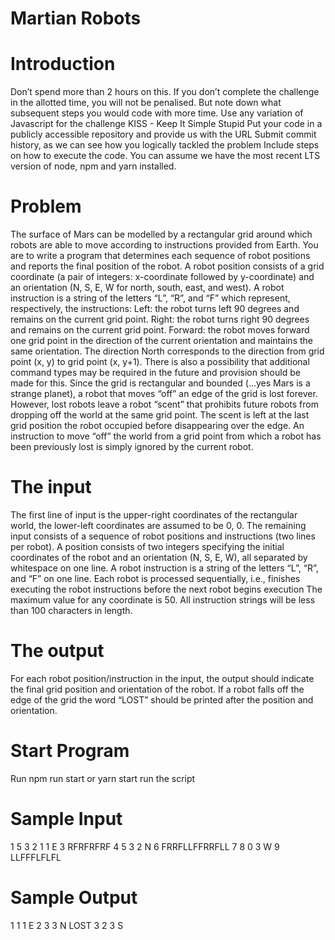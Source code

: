 # Martian Robots

# Introduction

Don’t spend more than 2 hours on this. If you don’t complete the challenge in the allotted time, you will not be penalised. But note down
what subsequent steps you would code with more time.
Use any variation of Javascript for the challenge
KISS - Keep It Simple Stupid
Put your code in a publicly accessible repository and provide us with the URL
Submit commit history, as we can see how you logically tackled the problem
Include steps on how to execute the code. You can assume we have the most recent LTS version of node, npm and yarn installed.

# Problem

The surface of Mars can be modelled by a rectangular grid around which robots are able to move according to instructions provided from
Earth. You are to write a program that determines each sequence of robot positions and reports the final position of the robot.
A robot position consists of a grid coordinate (a pair of integers: x-coordinate followed by y-coordinate) and an orientation (N, S, E, W for
north, south, east, and west). A robot instruction is a string of the letters “L”, “R”, and “F” which represent, respectively, the instructions:
Left: the robot turns left 90 degrees and remains on the current grid point.
Right: the robot turns right 90 degrees and remains on the current grid point.
Forward: the robot moves forward one grid point in the direction of the current orientation and maintains the same orientation.
The direction North corresponds to the direction from grid point (x, y) to grid point (x, y+1).
There is also a possibility that additional command types may be required in the future and provision should be made for this.
Since the grid is rectangular and bounded (...yes Mars is a strange planet), a robot that moves “off” an edge of the grid is lost forever.
However, lost robots leave a robot “scent” that prohibits future robots from dropping off the world at the same grid point. The scent is left at
the last grid position the robot occupied before disappearing over the edge. An instruction to move “off” the world from a grid point from
which a robot has been previously lost is simply ignored by the current robot.

# The input

The first line of input is the upper-right coordinates of the rectangular world, the lower-left coordinates are assumed to be 0, 0.
The remaining input consists of a sequence of robot positions and instructions (two lines per robot). A position consists of two integers
specifying the initial coordinates of the robot and an orientation (N, S, E, W), all separated by whitespace on one line. A robot instruction is
a string of the letters “L”, “R”, and “F” on one line.
Each robot is processed sequentially, i.e., finishes executing the robot instructions before the next robot begins execution
The maximum value for any coordinate is 50.
All instruction strings will be less than 100 characters in length.

# The output

For each robot position/instruction in the input, the output should indicate the final grid position and orientation of the robot. If a robot falls off
the edge of the grid the word “LOST” should be printed after the position and orientation.

# Start Program

Run npm run start or yarn start run the script

# Sample Input

1 5 3
2 1 1 E
3 RFRFRFRF
4
5 3 2 N
6 FRRFLLFFRRFLL
7
8 0 3 W
9 LLFFFLFLFL

# Sample Output

1 1 1 E
2 3 3 N LOST
3 2 3 S
